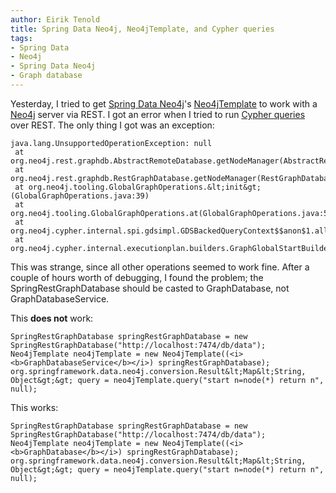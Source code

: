 ```yaml
---
author: Eirik Tenold
title: Spring Data Neo4j, Neo4jTemplate, and Cypher queries
tags:
- Spring Data
- Neo4j
- Spring Data Neo4j
- Graph database
---
```


Yesterday, I tried to get [Spring Data Neo4j](http://www.springsource.org/spring-data/neo4j)'s 
[Neo4jTemplate](http://static.springsource.org/spring-data/data-neo4j/docs/current/api/org/springframework/data/neo4j/support/Neo4jTemplate.html) 
to work with a [Neo4j](http://www.neo4j.org/) server via REST. I got an error when I tried to run 
[Cypher queries](http://www.neo4j.org/learn/cypher) over REST. The only thing I got was an exception:

    java.lang.UnsupportedOperationException: null
     at org.neo4j.rest.graphdb.AbstractRemoteDatabase.getNodeManager(AbstractRemoteDatabase.java:136)
     at org.neo4j.rest.graphdb.RestGraphDatabase.getNodeManager(RestGraphDatabase.java:33)
     at org.neo4j.tooling.GlobalGraphOperations.&lt;init&gt;(GlobalGraphOperations.java:39)
     at org.neo4j.tooling.GlobalGraphOperations.at(GlobalGraphOperations.java:51)
     at org.neo4j.cypher.internal.spi.gdsimpl.GDSBackedQueryContext$$anon$1.all(GDSBackedQueryContext.scala:86)
     at org.neo4j.cypher.internal.executionplan.builders.GraphGlobalStartBuilder$$anonfun$createStartPipe$1.apply(GraphGlobalStartBuilder.scala:50)
 
 This was strange, since all other operations seemed to work fine. After a couple of hours worth of debugging, 
 I found the problem; the SpringRestGraphDatabase should be casted to GraphDatabase, not GraphDatabaseService.
 
 This **does not** work:
 
    SpringRestGraphDatabase springRestGraphDatabase = new SpringRestGraphDatabase("http://localhost:7474/db/data");
    Neo4jTemplate neo4jTemplate = new Neo4jTemplate((<i><b>GraphDatabaseService</b></i>) springRestGraphDatabase);
    org.springframework.data.neo4j.conversion.Result&lt;Map&lt;String, Object&gt;&gt; query = neo4jTemplate.query("start n=node(*) return n", null);

This works:

    SpringRestGraphDatabase springRestGraphDatabase = new SpringRestGraphDatabase("http://localhost:7474/db/data");
    Neo4jTemplate neo4jTemplate = new Neo4jTemplate((<i><b>GraphDatabase</b></i>) springRestGraphDatabase);
    org.springframework.data.neo4j.conversion.Result&lt;Map&lt;String, Object&gt;&gt; query = neo4jTemplate.query("start n=node(*) return n", null);